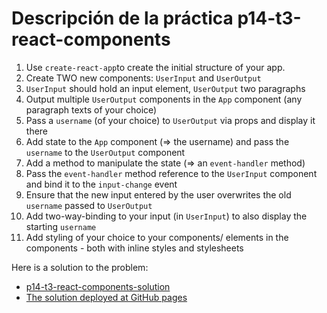 # Descripción de la práctica p14-t3-react-components

1. Use `create-react-app`to create the initial structure of your app.
2.  Create TWO new components: `UserInput` and `UserOutput`
2.  `UserInput` should hold an input element, `UserOutput` two paragraphs
3.  Output multiple `UserOutput` components in the `App` component (any paragraph texts of your choice)
4.  Pass a `username` (of your choice) to `UserOutput` via props and display it there
5.  Add state to the `App` component (=> the username) and pass the `username` to the `UserOutput` component
6.  Add a method to manipulate the state (=> an `event-handler` method)
7.  Pass the `event-handler` method reference to the `UserInput` component and bind it to the `input-change` event
8.  Ensure that the new input entered by the user overwrites the old `username` passed to `UserOutput`
9.  Add two-way-binding to your input (in `UserInput`) to also display the starting `username`
10.  Add styling of your choice to your components/ elements in the components - both with inline styles and stylesheets

Here is a solution to the problem:

* [p14-t3-react-components-solution]({{site.github_org}}/p14-t3-react-components-solution/)
* [The solution deployed at GitHub pages]({{site.despliegue_apuntes}}/p14-t3-react-components-solution/)
